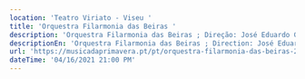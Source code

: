 ```yaml
---
location: 'Teatro Viriato - Viseu '
title: 'Orquestra Filarmonia das Beiras '
description: 'Orquestra Filarmonia das Beiras ; Direção: José Eduardo Gomes '
descriptionEn: 'Orquestra Filarmonia das Beiras ; Direction: José Eduardo Gomes '
url: 'https://musicadaprimavera.pt/pt/orquestra-filarmonia-das-beiras-2021/'
dateTime: '04/16/2021 21:00 PM'
---
```


